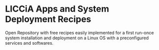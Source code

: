 # LICCiA Apps and System Deployment Recipes 

Open Repository with free recipes easily implemented for a first run-once system installation and deployment on a Linux OS with a preconfigured services and softwares.
